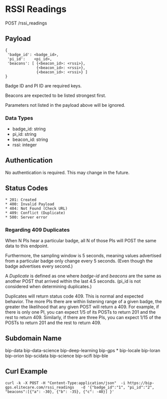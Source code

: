 RSSI Readings
=============

POST /rssi_readings


Payload
-------

    {
     'badge_id': <badge_id>,
     'pi_id':    <pi_id>,
     'beacons': [ {<beacon_id>: <rssi>},
                  {<beacon_id>: <rssi>},
                  {<beacon_id>: <rssi>} ]
    }

Badge ID and PI ID are required keys.

Beacons are expected to be listed strongest first.

Parameters not listed in the payload above will be ignored.


### Data Types

  * badge_id:  string
  * pi_id:     string
  * beacon_id: string
  * rssi:      integer


Authentication
--------------

No authentication is required. This may change in the future.


Status Codes
------------

    * 201: Created
    * 400: Invalid Payload
    * 404: Not Found (Check URL)
    * 409: Conflict (Duplicate)
    * 500: Server error


### Regarding 409 Duplicates

When N PIs hear a particular badge, all N of those PIs will POST
the same data to this endpoint.

Furthermore, the sampling window is 5 seconds, meaning values
advertised from a particular badge only change every 5 seconds.
(Even though the badge advertises every second.)

A _Duplicate_ is defined as one where _badge-id_ and _beacons_
are the same as another POST that arrived within the last 4.5 seconds.
(pi_id is not considered when determining duplicates.)

Duplicates will return status code 409. This is normal and expected behavior.
The more PIs there are within listening range of a given badge, the greater the
likelihood that any given POST will return a 409. For example, if there is only
one PI, you can expect 1/5 of its POSTs to return 201 and the rest to return
409. Similarly, if there are three PIs, you can expect 1/15 of the POSTs to
return 201 and the rest to return 409.


Subdomain Name
--------------

bip-data
bip-data-science
bip-deep-learning
bip-gps *
bip-locale
bip-loran
bip-orion
bip-scidata
bip-science
bip-scifi
bip-ble


Curl Example
------------

    curl -k -X POST -H "Content-Type:application/json"  -i https://bip-gps.elitecare.com/rssi_readings   -d '{"badge_id":"1", "pi_id":"2", "beacons":[{"a": -30}, {"b": -35}, {"c": -40}] }'



